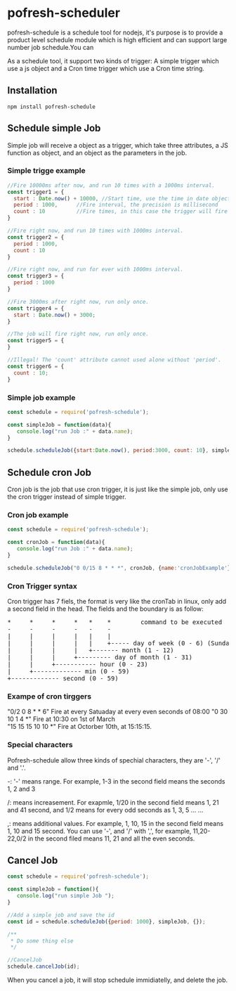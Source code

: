 # pofresh-scheduler
pofresh-schedule is a schedule tool for nodejs, it's purpose is to provide a product level schedule module which is high efficient and can support large number job schedule.You can 

As a schedule tool, it support two kinds of trigger: A simple trigger which use a js object and  a Cron time trigger which use a Cron time string.
## Installation
```
npm install pofresh-schedule
```
## Schedule simple Job
Simple job will receive a object as a trigger, which take three attributes, a JS function as object, and an object as the parameters in the job.

### Simple trigge example
``` javascript
//Fire 10000ms after now, and run 10 times with a 1000ms interval.
const trigger1 = {
  start : Date.now() + 10000, //Start time, use the time in date object
  period : 1000,      //Fire interval, the precision is millisecond
  count : 10          //Fire times, in this case the trigger will fire 10 times.   
}

//Fire right now, and run 10 times with 1000ms interval.
const trigger2 = {
  period : 1000,
  count : 10
}

//Fire right now, and run for ever with 1000ms interval.
const trigger3 = {
  period : 1000
}

//Fire 3000ms after right now, run only once.
const trigger4 = {
  start : Date.now() + 3000;
}

//The job will fire right now, run only once.
const trigger5 = {
}

//Illegal! The 'count' attribute cannot used alone without 'period'.  
const trigger6 = {
  count : 10;
}
``` 

### Simple job example
``` javascript
const schedule = require('pofresh-schedule');

const simpleJob = function(data){
   console.log("run Job :" + data.name);
}

schedule.scheduleJob({start:Date.now(), period:3000, count: 10}, simpleJob, {name: 'simpleJobExample'});
```
## Schedule cron Job
Cron job is the job that use cron trigger, it is just like the simple job, only use the cron trigger instead of simple trigger.

### Cron job example
``` javascript
const schedule = require('pofresh-schedule');

const cronJob = function(data){
   console.log("run Job :" + data.name);
}

schedule.scheduleJob("0 0/15 8 * * *", cronJob, {name:'cronJobExample'});
```
### Cron Trigger syntax
Cron trigger has 7 fiels, the format is very like the cronTab in linux, only add a second field in the head. The fields and the boundary is as follow:
<pre style="bgcolor='#dbdbdb'">
*     *     *     *   *    *        command to be executed
-     -     -     -   -    -
|     |     |     |   |    |
|     |     |     |   |    +----- day of week (0 - 6) (Sunday=0)
|     |     |     |   +------- month (1 - 12)
|     |     |     +--------- day of month (1 - 31)
|     |     +----------- hour (0 - 23)
|     +------------- min (0 - 59)
+------------- second (0 - 59)
</pre>
### Exampe of cron tirggers

"0/2 0 8 * * 6"    Fire at every Satuaday at every even seconds of 08:00
"0 30 10 1 4 *"      Fire at 10:30 on 1st of March  
"15 15 15 10 10 *"   Fire at Octorber 10th, at 15:15:15.

### Special characters
Pofresh-schedule allow three kinds of spechial characters, they are '-', '/' and '.'.

-: '-' means range. For example, 1-3 in the second field means the seconds 1, 2 and 3

/: means increasement. For exapmle, 1/20 in the second field means 1, 21 and 41 second, and 1/2 means for every odd seconds as 1, 3, 5 ... ...

,: means additional values. For example, 1, 10, 15 in the second field means 1, 10 and 15 second. You can use '-', and '/' with ',', for example, 11,20-22,0/2 in the second filed means 11, 21 and all the even seconds. 

## Cancel Job 
``` javascript
const schedule = require('pofresh-schedule');

const simpleJob = function(){
   console.log("run simple Job ");
}

//Add a simple job and save the id 
const id = schedule.scheduleJob({period: 1000}, simpleJob, {});

/**
 * Do some thing else
 */

//CancelJob
schedule.cancelJob(id);
```
When you cancel a job, it will stop schedule immidiatelly, and delete the job.
